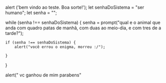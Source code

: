 alert ('bem vindo ao teste. Boa sorte!');
let senhaDoSistema = "ser humano";
let senha = "";

while (senha !== senhaDoSistema) {
    senha = prompt("qual e o animal que anda com quadro patas de manhã, com duas ao meio-dia, e com tres de a tarde?");

    if (senha !== senhaDoSistema) {
        alert("você errou o enigma, morreu :/");

    }
}

alert(" vc ganhou de mim parabens"
